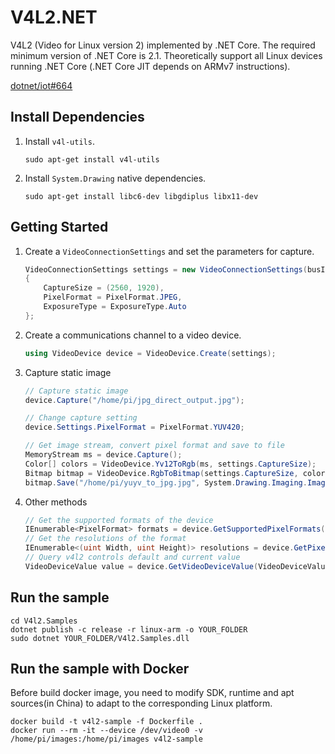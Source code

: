 # V4L2.NET
V4L2 (Video for Linux version 2) implemented by .NET Core. The required minimum version of .NET Core is 2.1. Theoretically support all Linux devices running .NET Core (.NET Core JIT depends on ARMv7 instructions).

[dotnet/iot#664](https://github.com/dotnet/iot/pull/664)

## Install Dependencies
1. Install `v4l-utils`.
    ```
    sudo apt-get install v4l-utils
    ```
2. Install `System.Drawing` native dependencies.
    ```
    sudo apt-get install libc6-dev libgdiplus libx11-dev
    ```

## Getting Started
1. Create a `VideoConnectionSettings` and set the parameters for capture.
    ```C#
    VideoConnectionSettings settings = new VideoConnectionSettings(busId: 0)
    {
        CaptureSize = (2560, 1920),
        PixelFormat = PixelFormat.JPEG,
        ExposureType = ExposureType.Auto
    };
    ```
2. Create a communications channel to a video device.
    ```C#
    using VideoDevice device = VideoDevice.Create(settings);
    ```
3. Capture static image
    ```C#
    // Capture static image
    device.Capture("/home/pi/jpg_direct_output.jpg");

    // Change capture setting
    device.Settings.PixelFormat = PixelFormat.YUV420;

    // Get image stream, convert pixel format and save to file
    MemoryStream ms = device.Capture();
    Color[] colors = VideoDevice.Yv12ToRgb(ms, settings.CaptureSize);
    Bitmap bitmap = VideoDevice.RgbToBitmap(settings.CaptureSize, colors);
    bitmap.Save("/home/pi/yuyv_to_jpg.jpg", System.Drawing.Imaging.ImageFormat.Jpeg);
    ```
4. Other methods
    ```C#
    // Get the supported formats of the device
    IEnumerable<PixelFormat> formats = device.GetSupportedPixelFormats();
    // Get the resolutions of the format
    IEnumerable<(uint Width, uint Height)> resolutions = device.GetPixelFormatResolutions(PixelFormat.YUYV));
    // Query v4l2 controls default and current value
    VideoDeviceValue value = device.GetVideoDeviceValue(VideoDeviceValueType.Rotate);
    ```

## Run the sample
```
cd V4l2.Samples
dotnet publish -c release -r linux-arm -o YOUR_FOLDER
sudo dotnet YOUR_FOLDER/V4l2.Samples.dll
```

## Run the sample with Docker
Before build docker image, you need to modify SDK, runtime and apt sources(in China) to adapt to the corresponding Linux platform.

```
docker build -t v4l2-sample -f Dockerfile .
docker run --rm -it --device /dev/video0 -v /home/pi/images:/home/pi/images v4l2-sample
```
